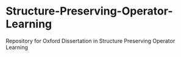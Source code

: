 # Structure-Preserving-Operator-Learning
Repository for Oxford Dissertation in Structure Preserving Operator Learning
